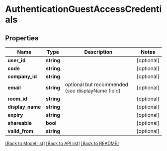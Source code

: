 # AuthenticationGuestAccessCredentials

## Properties
Name | Type | Description | Notes
------------ | ------------- | ------------- | -------------
**user_id** | **string** |  | [optional] 
**code** | **string** |  | [optional] 
**company_id** | **string** |  | [optional] 
**email** | **string** | optional but recommended (see displayName field) | [optional] 
**room_id** | **string** |  | [optional] 
**display_name** | **string** |  | [optional] 
**expiry** | **string** |  | [optional] 
**shareable** | **bool** |  | [optional] 
**valid_from** | **string** |  | [optional] 

[[Back to Model list]](../README.md#documentation-for-models) [[Back to API list]](../README.md#documentation-for-api-endpoints) [[Back to README]](../README.md)


